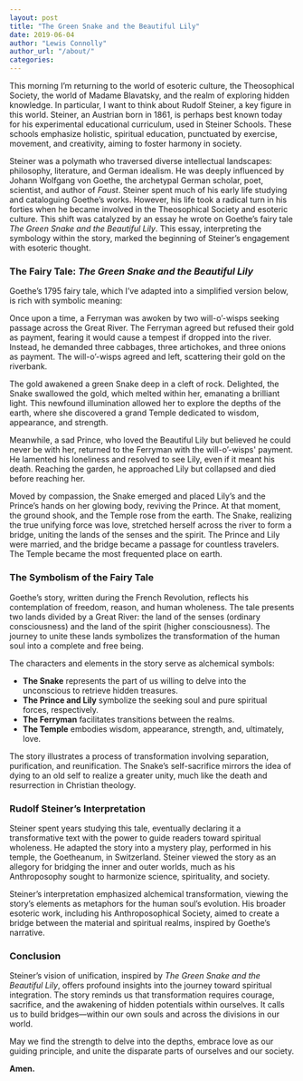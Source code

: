 ```yaml
---
layout: post
title: "The Green Snake and the Beautiful Lily"
date: 2019-06-04
author: "Lewis Connolly"
author_url: "/about/"
categories:
---
```


This morning I’m returning to the world of esoteric culture, the Theosophical Society, the world of Madame Blavatsky, and the realm of exploring hidden knowledge. In particular, I want to think about Rudolf Steiner, a key figure in this world. Steiner, an Austrian born in 1861, is perhaps best known today for his experimental educational curriculum, used in Steiner Schools. These schools emphasize holistic, spiritual education, punctuated by exercise, movement, and creativity, aiming to foster harmony in society.

Steiner was a polymath who traversed diverse intellectual landscapes: philosophy, literature, and German idealism. He was deeply influenced by Johann Wolfgang von Goethe, the archetypal German scholar, poet, scientist, and author of *Faust*. Steiner spent much of his early life studying and cataloguing Goethe’s works. However, his life took a radical turn in his forties when he became involved in the Theosophical Society and esoteric culture. This shift was catalyzed by an essay he wrote on Goethe’s fairy tale *The Green Snake and the Beautiful Lily*. This essay, interpreting the symbology within the story, marked the beginning of Steiner’s engagement with esoteric thought.

### The Fairy Tale: *The Green Snake and the Beautiful Lily*

Goethe’s 1795 fairy tale, which I’ve adapted into a simplified version below, is rich with symbolic meaning:

Once upon a time, a Ferryman was awoken by two will-o’-wisps seeking passage across the Great River. The Ferryman agreed but refused their gold as payment, fearing it would cause a tempest if dropped into the river. Instead, he demanded three cabbages, three artichokes, and three onions as payment. The will-o’-wisps agreed and left, scattering their gold on the riverbank.

The gold awakened a green Snake deep in a cleft of rock. Delighted, the Snake swallowed the gold, which melted within her, emanating a brilliant light. This newfound illumination allowed her to explore the depths of the earth, where she discovered a grand Temple dedicated to wisdom, appearance, and strength.

Meanwhile, a sad Prince, who loved the Beautiful Lily but believed he could never be with her, returned to the Ferryman with the will-o’-wisps' payment. He lamented his loneliness and resolved to see Lily, even if it meant his death. Reaching the garden, he approached Lily but collapsed and died before reaching her. 

Moved by compassion, the Snake emerged and placed Lily’s and the Prince’s hands on her glowing body, reviving the Prince. At that moment, the ground shook, and the Temple rose from the earth. The Snake, realizing the true unifying force was love, stretched herself across the river to form a bridge, uniting the lands of the senses and the spirit. The Prince and Lily were married, and the bridge became a passage for countless travelers. The Temple became the most frequented place on earth.

### The Symbolism of the Fairy Tale

Goethe’s story, written during the French Revolution, reflects his contemplation of freedom, reason, and human wholeness. The tale presents two lands divided by a Great River: the land of the senses (ordinary consciousness) and the land of the spirit (higher consciousness). The journey to unite these lands symbolizes the transformation of the human soul into a complete and free being.

The characters and elements in the story serve as alchemical symbols:

- **The Snake** represents the part of us willing to delve into the unconscious to retrieve hidden treasures.
- **The Prince and Lily** symbolize the seeking soul and pure spiritual forces, respectively.
- **The Ferryman** facilitates transitions between the realms.
- **The Temple** embodies wisdom, appearance, strength, and, ultimately, love.

The story illustrates a process of transformation involving separation, purification, and reunification. The Snake’s self-sacrifice mirrors the idea of dying to an old self to realize a greater unity, much like the death and resurrection in Christian theology.

### Rudolf Steiner’s Interpretation

Steiner spent years studying this tale, eventually declaring it a transformative text with the power to guide readers toward spiritual wholeness. He adapted the story into a mystery play, performed in his temple, the Goetheanum, in Switzerland. Steiner viewed the story as an allegory for bridging the inner and outer worlds, much as his Anthroposophy sought to harmonize science, spirituality, and society.

Steiner’s interpretation emphasized alchemical transformation, viewing the story’s elements as metaphors for the human soul’s evolution. His broader esoteric work, including his Anthroposophical Society, aimed to create a bridge between the material and spiritual realms, inspired by Goethe’s narrative.

### Conclusion

Steiner’s vision of unification, inspired by *The Green Snake and the Beautiful Lily*, offers profound insights into the journey toward spiritual integration. The story reminds us that transformation requires courage, sacrifice, and the awakening of hidden potentials within ourselves. It calls us to build bridges—within our own souls and across the divisions in our world.

May we find the strength to delve into the depths, embrace love as our guiding principle, and unite the disparate parts of ourselves and our society.

**Amen.**